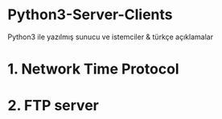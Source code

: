 # Python3-Server-Clients
Python3 ile yazılmış sunucu ve istemciler & türkçe açıklamalar

# 1. Network Time Protocol 
# 2. FTP server 
